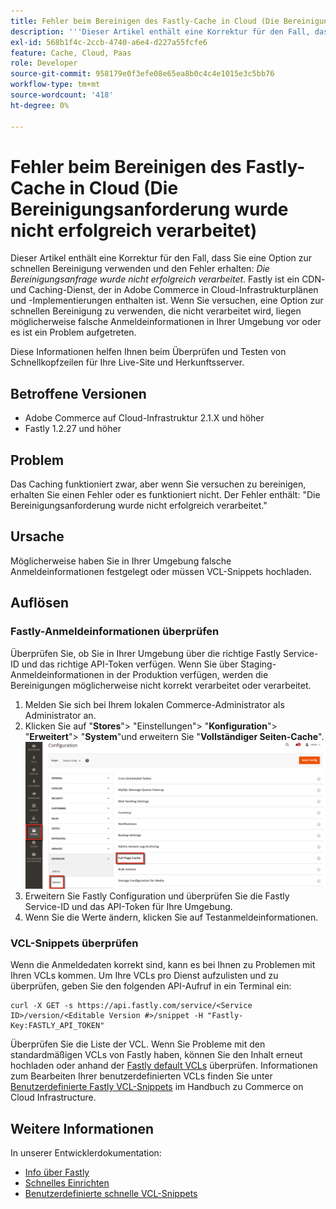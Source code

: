 ```yaml
---
title: Fehler beim Bereinigen des Fastly-Cache in Cloud (Die Bereinigungsanforderung wurde nicht erfolgreich verarbeitet)
description: '''Dieser Artikel enthält eine Korrektur für den Fall, dass Sie eine Option zur schnellen Bereinigung verwenden und den Fehler erhalten: *Die Bereinigungsanfrage wurde nicht erfolgreich verarbeitet*. Fastly ist ein CDN- und Caching-Dienst, der in Adobe Commerce in Cloud-Infrastrukturplänen und -Implementierungen enthalten ist. Wenn Sie versuchen, eine Option zur schnellen Bereinigung zu verwenden, die nicht verarbeitet wird, liegen möglicherweise falsche Anmeldeinformationen in Ihrer Umgebung vor oder es ist möglicherweise ein Problem aufgetreten."'
exl-id: 568b1f4c-2ccb-4740-a6e4-d227a55fcfe6
feature: Cache, Cloud, Paas
role: Developer
source-git-commit: 958179e0f3efe08e65ea8b0c4c4e1015e3c5bb76
workflow-type: tm+mt
source-wordcount: '418'
ht-degree: 0%

---
```


# Fehler beim Bereinigen des Fastly-Cache in Cloud (Die Bereinigungsanforderung wurde nicht erfolgreich verarbeitet)

Dieser Artikel enthält eine Korrektur für den Fall, dass Sie eine Option zur schnellen Bereinigung verwenden und den Fehler erhalten: *Die Bereinigungsanfrage wurde nicht erfolgreich verarbeitet*. Fastly ist ein CDN- und Caching-Dienst, der in Adobe Commerce in Cloud-Infrastrukturplänen und -Implementierungen enthalten ist. Wenn Sie versuchen, eine Option zur schnellen Bereinigung zu verwenden, die nicht verarbeitet wird, liegen möglicherweise falsche Anmeldeinformationen in Ihrer Umgebung vor oder es ist ein Problem aufgetreten.

Diese Informationen helfen Ihnen beim Überprüfen und Testen von Schnellkopfzeilen für Ihre Live-Site und Herkunftsserver.

## Betroffene Versionen

* Adobe Commerce auf Cloud-Infrastruktur 2.1.X und höher
* Fastly 1.2.27 und höher

## Problem

Das Caching funktioniert zwar, aber wenn Sie versuchen zu bereinigen, erhalten Sie einen Fehler oder es funktioniert nicht. Der Fehler enthält: &quot;Die Bereinigungsanforderung wurde nicht erfolgreich verarbeitet.&quot;

## Ursache

Möglicherweise haben Sie in Ihrer Umgebung falsche Anmeldeinformationen festgelegt oder müssen VCL-Snippets hochladen.

## Auflösen

### Fastly-Anmeldeinformationen überprüfen

Überprüfen Sie, ob Sie in Ihrer Umgebung über die richtige Fastly Service-ID und das richtige API-Token verfügen. Wenn Sie über Staging-Anmeldeinformationen in der Produktion verfügen, werden die Bereinigungen möglicherweise nicht korrekt verarbeitet oder verarbeitet.

1. Melden Sie sich bei Ihrem lokalen Commerce-Administrator als Administrator an.
1. Klicken Sie auf &quot;**Stores**&quot;> &quot;Einstellungen&quot;> &quot;**Konfiguration**&quot;> &quot;**Erweitert**&quot;> &quot;**System**&quot;und erweitern Sie &quot;**Vollständiger Seiten-Cache**&quot;.    ![magento_full_page_cache_2.4.1.png](assets/magento_full_page_cache_2.4.1.png)
1. Erweitern Sie Fastly Configuration und überprüfen Sie die Fastly Service-ID und das API-Token für Ihre Umgebung.
1. Wenn Sie die Werte ändern, klicken Sie auf Testanmeldeinformationen.

### VCL-Snippets überprüfen

Wenn die Anmeldedaten korrekt sind, kann es bei Ihnen zu Problemen mit Ihren VCLs kommen. Um Ihre VCLs pro Dienst aufzulisten und zu überprüfen, geben Sie den folgenden API-Aufruf in ein Terminal ein:

```
curl -X GET -s https://api.fastly.com/service/<Service ID>/version/<Editable Version #>/snippet -H "Fastly-Key:FASTLY_API_TOKEN"
```

Überprüfen Sie die Liste der VCL. Wenn Sie Probleme mit den standardmäßigen VCLs von Fastly haben, können Sie den Inhalt erneut hochladen oder anhand der [Fastly default VCLs](https://github.com/fastly/fastly-magento2/tree/master/etc/vcl_snippets) überprüfen. Informationen zum Bearbeiten Ihrer benutzerdefinierten VCLs finden Sie unter [Benutzerdefinierte Fastly VCL-Snippets](https://experienceleague.adobe.com/docs/commerce-cloud-service/user-guide/cdn/custom-vcl-snippets/fastly-vcl-custom-snippets.html) im Handbuch zu Commerce on Cloud Infrastructure.

## Weitere Informationen

In unserer Entwicklerdokumentation:

* [Info über Fastly](https://experienceleague.adobe.com/docs/commerce-cloud-service/user-guide/cdn/fastly.html)
* [Schnelles Einrichten](https://experienceleague.adobe.com/docs/commerce-cloud-service/user-guide/cdn/setup-fastly/fastly-configuration.html)
* [Benutzerdefinierte schnelle VCL-Snippets](https://experienceleague.adobe.com/docs/commerce-cloud-service/user-guide/cdn/custom-vcl-snippets/fastly-vcl-custom-snippets.html)
